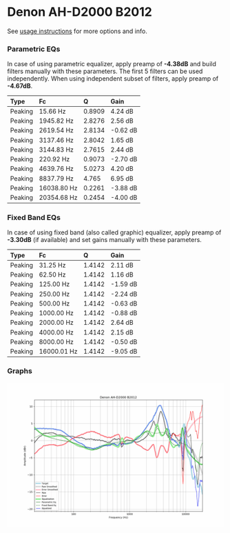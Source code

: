 # Denon AH-D2000 B2012
See [usage instructions](https://github.com/jaakkopasanen/AutoEq#usage) for more options and info.

### Parametric EQs
In case of using parametric equalizer, apply preamp of **-4.38dB** and build filters manually
with these parameters. The first 5 filters can be used independently.
When using independent subset of filters, apply preamp of **-4.67dB**.

| Type    | Fc          |      Q | Gain     |
|:--------|:------------|:-------|:---------|
| Peaking | 15.66 Hz    | 0.8909 | 4.24 dB  |
| Peaking | 1945.82 Hz  | 2.8276 | 2.56 dB  |
| Peaking | 2619.54 Hz  | 2.8134 | -0.62 dB |
| Peaking | 3137.46 Hz  | 2.8042 | 1.65 dB  |
| Peaking | 3144.83 Hz  | 2.7615 | 2.44 dB  |
| Peaking | 220.92 Hz   | 0.9073 | -2.70 dB |
| Peaking | 4639.76 Hz  | 5.0273 | 4.20 dB  |
| Peaking | 8837.79 Hz  | 4.765  | 6.95 dB  |
| Peaking | 16038.80 Hz | 0.2261 | -3.88 dB |
| Peaking | 20354.68 Hz | 0.2454 | -4.00 dB |

### Fixed Band EQs
In case of using fixed band (also called graphic) equalizer, apply preamp of **-3.30dB**
(if available) and set gains manually with these parameters.

| Type    | Fc          |      Q | Gain     |
|:--------|:------------|:-------|:---------|
| Peaking | 31.25 Hz    | 1.4142 | 2.11 dB  |
| Peaking | 62.50 Hz    | 1.4142 | 1.16 dB  |
| Peaking | 125.00 Hz   | 1.4142 | -1.59 dB |
| Peaking | 250.00 Hz   | 1.4142 | -2.24 dB |
| Peaking | 500.00 Hz   | 1.4142 | -0.63 dB |
| Peaking | 1000.00 Hz  | 1.4142 | -0.88 dB |
| Peaking | 2000.00 Hz  | 1.4142 | 2.64 dB  |
| Peaking | 4000.00 Hz  | 1.4142 | 2.15 dB  |
| Peaking | 8000.00 Hz  | 1.4142 | -0.50 dB |
| Peaking | 16000.01 Hz | 1.4142 | -9.05 dB |

### Graphs
![](./Denon%20AH-D2000%20B2012.png)